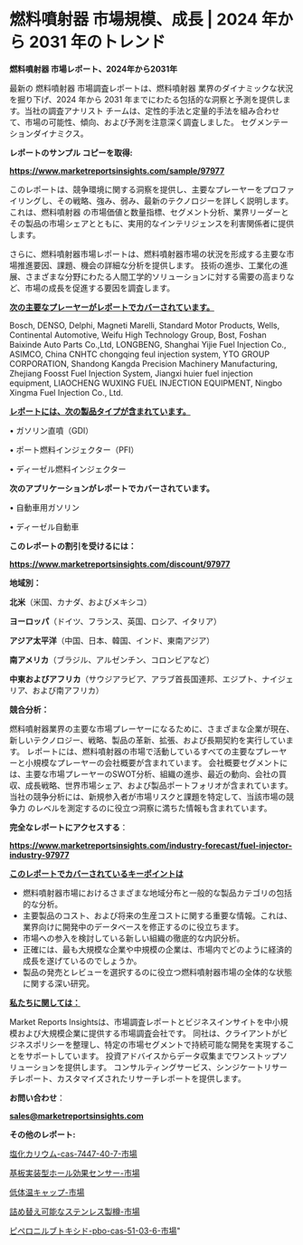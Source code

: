 # 燃料噴射器 市場規模、成長 | 2024 年から 2031 年のトレンド

<strong>燃料噴射器 市場レポート、2024年から2031年</strong>

最新の 燃料噴射器 市場調査レポートは、燃料噴射器 業界のダイナミックな状況を掘り下げ、2024 年から 2031 年までにわたる包括的な洞察と予測を提供します。当社の調査アナリスト チームは、定性的手法と定量的手法を組み合わせて、市場の可能性、傾向、および予測を注意深く調査しました。 セグメンテーションダイナミクス。



<strong>レポートのサンプル コピーを取得:</strong> <a href=https://www.marketreportsinsights.com/sample/97977>

<strong><u>https://www.marketreportsinsights.com/sample/97977</u></strong></a>

このレポートは、競争環境に関する洞察を提供し、主要なプレーヤーをプロファイリングし、その戦略、強み、弱み、最新のテクノロジーを詳しく説明します。 これは、燃料噴射器 の市場価値と数量指標、セグメント分析、業界リーダーとその製品の市場シェアとともに、実用的なインテリジェンスを利害関係者に提供します。

さらに、燃料噴射器市場レポートは、燃料噴射器市場の状況を形成する主要な市場推進要因、課題、機会の詳細な分析を提供します。 技術の進歩、工業化の進展、さまざまな分野にわたる人間工学的ソリューションに対する需要の高まりなど、市場の成長を促進する要因を調査します。



<strong><u>次の主要なプレーヤーがレポートでカバーされています。</u></strong>

Bosch, DENSO, Delphi, Magneti Marelli, Standard Motor Products, Wells, Continental Automotive, Weifu High Technology Group, Bost, Foshan Baixinde Auto Parts Co.,Ltd, LONGBENG, Shanghai Yijie Fuel Injection Co., ASIMCO, China CNHTC chongqing feul injection system, YTO GROUP CORPORATION, Shandong Kangda Precision Machinery Manufacturing, Zhejiang Foosst Fuel Injection System, Jiangxi huier fuel injection equipment, LIAOCHENG WUXING FUEL INJECTION EQUIPMENT, Ningbo Xingma Fuel Injection Co., Ltd.



<strong><u><b>レポートには、次の製品タイプが含まれています。</b></u></strong>

• ガソリン直噴（GDI）

• ポート燃料インジェクター（PFI）

• ディーゼル燃料インジェクター



<strong><b>次のアプリケーションがレポートでカバーされています。</b></strong>

• 自動車用ガソリン

• ディーゼル自動車



<strong><b>このレポートの割引を受けるには：</b></strong><a href=https://www.marketreportsinsights.com/discount/97977>

<strong><u>https://www.marketreportsinsights.com/discount/97977</u></strong></a>



<strong>地域別：</strong>



<strong>北米</strong>（米国、カナダ、およびメキシコ）



<strong>ヨーロッパ</strong>（ドイツ、フランス、英国、ロシア、イタリア）



<strong>アジア太平洋</strong>（中国、日本、韓国、インド、東南アジア）



<strong>南アメリカ</strong>（ブラジル、アルゼンチン、コロンビアなど）



<strong>中東およびアフリカ</strong>（サウジアラビア、アラブ首長国連邦、エジプト、ナイジェリア、および南アフリカ）



<strong>競合分析：</strong>

燃料噴射器業界の主要な市場プレーヤーになるために、さまざまな企業が現在、新しいテクノロジー、戦略、製品の革新、拡張、および長期契約を実行しています。 レポートには、燃料噴射器の市場で活動しているすべての主要なプレーヤーと小規模なプレーヤーの会社概要が含まれています。 会社概要セグメントには、主要な市場プレーヤーのSWOT分析、組織の進歩、最近の動向、会社の買収、成長戦略、世界市場シェア、および製品ポートフォリオが含まれています。 当社の競争分析には、新規参入者が市場リスクと課題を特定して、当該市場の競争力 のレベルを測定するのに役立つ洞察に満ちた情報も含まれています。



<strong>完全なレポートにアクセスする</strong>：

<a href=https://www.marketreportsinsights.com/industry-forecast/fuel-injector-industry-97977>

<strong><u>https://www.marketreportsinsights.com/industry-forecast/fuel-injector-industry-97977</u></strong></a>



<strong><u><b>このレポートでカバーされているキーポイントは</b></u></strong>
<ul>
  <li>燃料噴射器市場におけるさまざまな地域分布と一般的な製品カテゴリの包括的な分析。</li>
  <li>主要製品のコスト、および将来の生産コストに関する重要な情報。これは、業界向けに開発中のデータベースを修正するのに役立ちます。</li>
  <li>市場への参入を検討している新しい組織の徹底的な内訳分析。</li>
  <li>正確には、最も大規模な企業や中規模の企業は、市場内でどのように経済的成長を遂げているのでしょうか。</li>
  <li>製品の発売とレビューを選択するのに役立つ燃料噴射器市場の全体的な状態に関する深い研究。</li>
</ul>


<strong><u><b>私たちに関しては：</b></u></strong>

Market Reports Insightsは、市場調査レポートとビジネスインサイトを中小規模および大規模企業に提供する市場調査会社です。 同社は、クライアントがビジネスポリシーを整理し、特定の市場セグメントで持続可能な開発を実現することをサポートしています。 投資アドバイスからデータ収集までワンストップソリューションを提供します。 コンサルティングサービス、シンジケートリサーチレポート、カスタマイズされたリサーチレポートを提供します。



<strong><b>お問い合わせ</b></strong>：

<a href=mailto:sales@marketreportsinsights.com>

<strong><u>sales@marketreportsinsights.com</u></strong></a>



<strong>その他のレポート:</strong>

<a href=https://www.linkedin.com/pulse/塩化カリウム-cas-7447-40-7-市場-2030-年までの需要に焦点を当てた-fdndf/>塩化カリウム-cas-7447-40-7-市場</a>

<a href=https://www.linkedin.com/pulse/基板実装型ホール効果センサー-市場-2023-新興市場-将来の動向と市場需要-cvlzf/>基板実装型ホール効果センサー-市場</a>

<a href=https://www.linkedin.com/pulse/低体温キャップ-市場-2023-年のダイナミクスとビジネストレンド-2030-i7slf/>低体温キャップ-市場</a>

<a href=https://www.linkedin.com/pulse/詰め替え可能なステンレス製樽-市場-2023-推進要因と成長機会-2030-3kthf/>詰め替え可能なステンレス製樽-市場</a>

<a href=https://www.linkedin.com/pulse/ピペロニルブトキシド-pbo-cas-51-03-6-市場-2023-推進要因と成長機会-xce7f/>ピペロニルブトキシド-pbo-cas-51-03-6-市場</a>"
